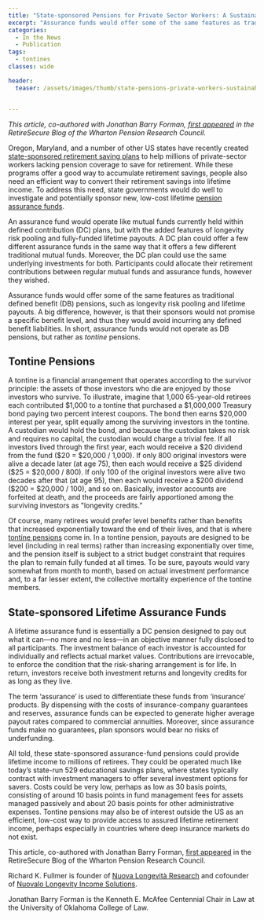 ```yaml
---
title: "State-sponsored Pensions for Private Sector Workers: A Sustainable, Low-Cost Approach"
excerpt: "Assurance funds would offer some of the same features as traditional defined benefit (DB) pensions, such as longevity risk pooling and lifetime payouts. A big difference, however..."
categories:
  - In the News
  - Publication
tags:
  - tontines
classes: wide

header:
  teaser: /assets/images/thumb/state-pensions-private-workers-sustainable-tontine-nuovalo.png


---
```


*This article, co-authored with Jonathan Barry Forman, [first appeared](https://pensionresearchcouncil.wharton.upenn.edu/blog/state-sponsored-pensions-for-private-sector-workers-a-sustainable-low-cost-approach/) in the RetireSecure Blog of the Wharton Pension Research Council.*


Oregon, Maryland, and a number of other US states have recently created [state-sponsored retirement saving plans](https://www.aarp.org/ppi/state-retirement-plans/) to help millions of private-sector workers lacking pension coverage to save for retirement. While these programs offer a good way to accumulate retirement savings, people also need an efficient way to convert their retirement savings into lifetime income. To address this need, state governments would do well to investigate and potentially sponsor new, low-cost lifetime [pension assurance funds](https://repository.upenn.edu/cgi/viewcontent.cgi?article=1688&context=prc_papers).

An assurance fund would operate like mutual funds currently held within defined contribution (DC) plans, but with the added features of longevity risk pooling and fully-funded lifetime payouts. A DC plan could offer a few different assurance funds in the same way that it offers a few different traditional mutual funds. Moreover, the DC plan could use the same underlying investments for both. Participants could allocate their retirement contributions between regular mutual funds and assurance funds, however they wished.

Assurance funds would offer some of the same features as traditional defined benefit (DB) pensions, such as longevity risk pooling and lifetime payouts. A big difference, however, is that their sponsors would not promise a specific benefit level, and thus they would avoid incurring any defined benefit liabilities. In short, assurance funds would not operate as DB pensions, but rather as *tontine* pensions.

## Tontine Pensions

A tontine is a financial arrangement that operates according to the survivor principle: the assets of those investors who die are enjoyed by those investors who survive. To illustrate, imagine that 1,000 65-year-old retirees each contributed \$1,000 to a tontine that purchased a \$1,000,000 Treasury bond paying two percent interest coupons. The bond then earns \$20,000 interest per year, split equally among the surviving investors in the tontine. A custodian would hold the bond, and because the custodian takes no risk and requires no capital, the custodian would charge a trivial fee. If all investors lived through the first year, each would receive a \$20 dividend from the fund (\$20 = \$20,000 / 1,000). If only 800 original investors were alive a decade later (at age 75), then each would receive a \$25 dividend (\$25 = \$20,000 / 800). If only 100 of the original investors were alive two decades after that (at age 95), then each would receive a \$200 dividend (\$200 = \$20,000 / 100), and so on. Basically, investor accounts are forfeited at death, and the proceeds are fairly apportioned among the surviving investors as "longevity credits.”

Of course, many retirees would prefer level benefits rather than benefits that increased exponentially toward the end of their lives, and that is where [tontine pensions](https://www.pennlawreview.com/2015/02/28/tontine-pensions/) come in. In a tontine pension, payouts are designed to be level (including in real terms) rather than increasing exponentially over time, and the pension itself is subject to a strict budget constraint that requires the plan to remain fully funded at all times. To be sure, payouts would vary somewhat from month to month, based on actual investment performance and, to a far lesser extent, the collective mortality experience of the tontine members.

## State-sponsored Lifetime Assurance Funds

A lifetime assurance fund is essentially a DC pension designed to pay out what it can—no more and no less—in an objective manner fully disclosed to all participants. The investment balance of each investor is accounted for individually and reflects actual market values. Contributions are irrevocable, to enforce the condition that the risk-sharing arrangement is for life. In return, investors receive both investment returns and longevity credits for as long as they live.

The term ‘assurance’ is used to differentiate these funds from ‘insurance’ products. By dispensing with the costs of insurance-company guarantees and reserves, assurance funds can be expected to generate higher average payout rates compared to commercial annuities. Moreover, since assurance funds make no guarantees, plan sponsors would bear no risks of underfunding.

All told, these state-sponsored assurance-fund pensions could provide lifetime income to millions of retirees. They could be operated much like today’s state-run 529 educational savings plans, where states typically contract with investment managers to offer several investment options for savers. Costs could be very low, perhaps as low as 30 basis points, consisting of around 10 basis points in fund management fees for assets managed passively and about 20 basis points for other administrative expenses. Tontine pensions may also be of interest outside the US as an efficient, low-cost way to provide access to assured lifetime retirement income, perhaps especially in countries where deep insurance markets do not exist.


This article, co-authored with Jonathan Barry Forman, [first appeared](https://pensionresearchcouncil.wharton.upenn.edu/blog/state-sponsored-pensions-for-private-sector-workers-a-sustainable-low-cost-approach/) in the RetireSecure Blog of the Wharton Pension Research Council.

Richard K. Fullmer is founder of [Nuova Longevità Research](https://www.nuovalongevita.com) and cofounder of [Nuovalo Longevity Income Solutions](https://www.nuovalo.com).

Jonathan Barry Forman is the Kenneth E. McAfee Centennial Chair in Law at the University of Oklahoma College of Law.
